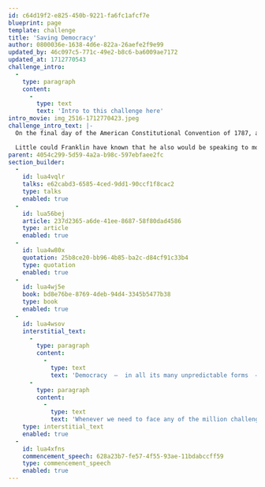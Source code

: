 ```yaml
---
id: c64d19f2-e825-450b-9221-fa6fc1afcf7e
blueprint: page
template: challenge
title: 'Saving Democracy'
author: 0800036e-1638-4d6e-822a-26aefe2f9e99
updated_by: 46c097c5-771c-49e2-b8c6-ba6009ae7172
updated_at: 1712770543
challenge_intro:
  -
    type: paragraph
    content:
      -
        type: text
        text: 'Intro to this challenge here'
intro_movie: img_2516-1712770423.jpeg
challenge_intro_text: |-
  On the final day of the American Constitutional Convention of 1787, as people gathered in colonial Philadelphia to await news of what exactly the founders had crafted, Elizabeth Willing Powel, a well known salonaire of that era and a close confidant of George Washington, inquired of Ben Franklin, “What have we created, Dr. Franklin, a republic or a monarchy?” His famous reply: “A republic…if you can keep it.”

  Little could Franklin have known that he also would be speaking to most countries around the globe 235 years later, for the world now anxiously nurtures increasingly fragile democratic experiments in the face of expanding authoritarianism.
parent: 4054c299-5d59-4a2a-b98c-597ebfaee2fc
section_builder:
  -
    id: lua4vqlr
    talks: e62cabd3-6585-4ced-9dd1-90ccf1f8cac2
    type: talks
    enabled: true
  -
    id: lua56bej
    article: 237d2365-a6de-41ee-8687-58f80dad4586
    type: article
    enabled: true
  -
    id: lua4w80x
    quotation: 25b8ce20-bb96-4b85-ba2c-d84cf91c33b4
    type: quotation
    enabled: true
  -
    id: lua4wj5e
    book: bd8e76be-8769-4deb-94d4-3345b5477b38
    type: book
    enabled: true
  -
    id: lua4wsov
    interstitial_text:
      -
        type: paragraph
        content:
          -
            type: text
            text: 'Democracy  —  in all its many unpredictable forms  —  has proven to be the most enduring answer to an eternal question for humankind: how the heck can I get along well with my neighbors? For the world is indeed imperfect; we all have neighbors at some point like  “…that new lot down the street, with all their noise and disrespect.”'
      -
        type: paragraph
        content:
          -
            type: text
            text: 'Whenever we need to face any of the million challenges of living well together, democracy raises its hand, quietly, in response: “Bring me your disagreement, your misunderstanding; bring me that terrible thing your neighbors did. Share with me,” democracy says, “your confusion over legal rights or medical care or how to build a school that works best for everyone in your village. I will give you well-considered answers, based on much experience with the law of our land. I will do my best to preserve the dignity of humanhood.” '
    type: interstitial_text
    enabled: true
  -
    id: lua4xfns
    commencement_speech: 628a23b7-fe57-4f55-93ae-11bdabccff59
    type: commencement_speech
    enabled: true
---
```


